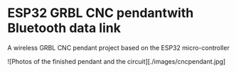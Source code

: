 # ESP32 GRBL CNC pendantwith Bluetooth data link

A wireless GRBL CNC pendant project based on the ESP32 micro-controller

![Photos of the finished pendant and the circuit][./images/cncpendant.jpg]
